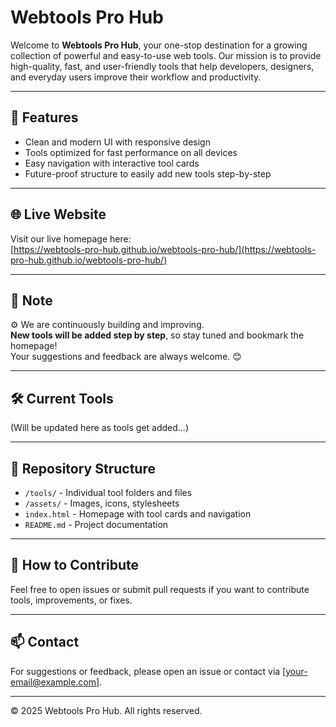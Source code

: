 # Webtools Pro Hub

Welcome to **Webtools Pro Hub**, your one-stop destination for a growing collection of powerful and easy-to-use web tools. Our mission is to provide high-quality, fast, and user-friendly tools that help developers, designers, and everyday users improve their workflow and productivity.

---

## 🚀 Features

- Clean and modern UI with responsive design  
- Tools optimized for fast performance on all devices  
- Easy navigation with interactive tool cards  
- Future-proof structure to easily add new tools step-by-step

---

## 🌐 Live Website

Visit our live homepage here:  
[https://webtools-pro-hub.github.io/webtools-pro-hub/](https://webtools-pro-hub.github.io/webtools-pro-hub/)

---

## 📢 Note

⚙️ We are continuously building and improving.  
**New tools will be added step by step**, so stay tuned and bookmark the homepage!  
Your suggestions and feedback are always welcome. 😊

---

## 🛠️ Current Tools

(Will be updated here as tools get added...)

---

## 📂 Repository Structure

- `/tools/` - Individual tool folders and files  
- `/assets/` - Images, icons, stylesheets  
- `index.html` - Homepage with tool cards and navigation  
- `README.md` - Project documentation

---

## 📝 How to Contribute

Feel free to open issues or submit pull requests if you want to contribute tools, improvements, or fixes.

---

## 📫 Contact

For suggestions or feedback, please open an issue or contact via [your-email@example.com].

---

© 2025 Webtools Pro Hub. All rights reserved.
